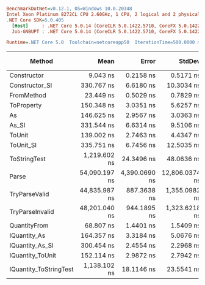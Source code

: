 ``` ini

BenchmarkDotNet=v0.12.1, OS=Windows 10.0.20348
Intel Xeon Platinum 8272CL CPU 2.60GHz, 1 CPU, 2 logical and 2 physical cores
.NET Core SDK=5.0.405
  [Host]     : .NET Core 5.0.14 (CoreCLR 5.0.1422.5710, CoreFX 5.0.1422.5710), X64 RyuJIT
  Job-GNBUPT : .NET Core 5.0.14 (CoreCLR 5.0.1422.5710, CoreFX 5.0.1422.5710), X64 RyuJIT

Runtime=.NET Core 5.0  Toolchain=netcoreapp50  IterationTime=500.0000 ms  

```
|                 Method |          Mean |         Error |         StdDev |        Median |  Gen 0 |  Gen 1 | Gen 2 | Allocated |
|----------------------- |--------------:|--------------:|---------------:|--------------:|-------:|-------:|------:|----------:|
|            Constructor |      9.043 ns |     0.2158 ns |      0.5171 ns |      9.110 ns |      - |      - |     - |         - |
|         Constructor_SI |    330.767 ns |     6.6180 ns |     10.3034 ns |    335.269 ns | 0.0100 |      - |     - |     192 B |
|             FromMethod |     23.449 ns |     0.5029 ns |      0.7829 ns |     23.300 ns |      - |      - |     - |         - |
|             ToProperty |    150.348 ns |     3.0351 ns |      5.6257 ns |    152.501 ns | 0.0059 |      - |     - |     112 B |
|                     As |    146.625 ns |     2.9567 ns |      3.0363 ns |    147.532 ns | 0.0057 |      - |     - |     112 B |
|                  As_SI |    331.544 ns |     6.6314 ns |      9.5106 ns |    334.402 ns | 0.0097 |      - |     - |     192 B |
|                 ToUnit |    139.002 ns |     2.7463 ns |      4.4347 ns |    138.484 ns | 0.0058 |      - |     - |     112 B |
|              ToUnit_SI |    335.751 ns |     6.7456 ns |     12.5035 ns |    340.562 ns | 0.0103 |      - |     - |     192 B |
|           ToStringTest |  1,219.602 ns |    24.3496 ns |     48.0636 ns |  1,217.210 ns | 0.0501 |      - |     - |     944 B |
|                  Parse | 54,090.197 ns | 4,390.0690 ns | 12,806.0374 ns | 46,237.365 ns | 1.8174 | 0.0865 |     - |   34760 B |
|          TryParseValid | 44,835.987 ns |   887.3638 ns |  1,355.0982 ns | 44,939.134 ns | 1.8118 |      - |     - |   34736 B |
|        TryParseInvalid | 48,201.040 ns |   944.1895 ns |  1,323.6218 ns | 48,941.282 ns | 1.7604 |      - |     - |   34344 B |
|           QuantityFrom |     68.807 ns |     1.4401 ns |      1.5409 ns |     69.416 ns | 0.0029 |      - |     - |      56 B |
|           IQuantity_As |    164.357 ns |     3.3184 ns |      5.0676 ns |    165.685 ns | 0.0070 |      - |     - |     136 B |
|        IQuantity_As_SI |    300.454 ns |     2.4554 ns |      2.2968 ns |    300.449 ns | 0.0098 |      - |     - |     192 B |
|       IQuantity_ToUnit |    152.114 ns |     2.9872 ns |      2.7942 ns |    151.387 ns | 0.0089 |      - |     - |     168 B |
| IQuantity_ToStringTest |  1,138.102 ns |    18.1146 ns |     23.5541 ns |  1,129.958 ns | 0.0504 |      - |     - |     944 B |
